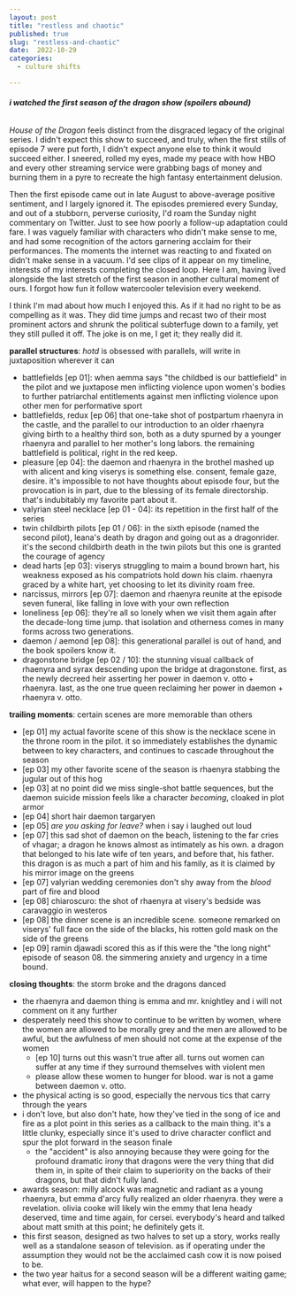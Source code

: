 ```yaml
---
layout: post
title: "restless and chaotic"
published: true
slug: "restless-and-chaotic"
date:  2022-10-29
categories:
  - culture shifts

---
```


###### ***i watched the first season of the dragon show (spoilers abound)***

*House of the Dragon* feels distinct from the disgraced legacy of the original series. I didn't expect this show to succeed, and truly, when the first stills of episode 7 were put forth, I didn't expect anyone else to think it would succeed either. I sneered, rolled my eyes, made my peace with how HBO and every other streaming service were grabbing bags of money and burning them in a pyre to recreate the high fantasy entertainment delusion. 

Then the first episode came out in late August to above-average positive sentiment, and I largely ignored it. The episodes premiered every Sunday, and out of a stubborn, perverse curiosity, I'd roam the Sunday night commentary on Twitter. Just to see how poorly a follow-up adaptation could fare. I was vaguely familiar with characters who didn't make sense to me, and had some recognition of the actors garnering acclaim for their performances. The moments the internet was reacting to and fixated on didn't make sense in a vacuum. I'd see clips of it appear on my timeline, interests of my interests completing the closed loop. Here I am, having lived alongside the last stretch of the first season in another cultural moment of ours. I forgot how fun it follow watercooler television every weekend. 

I think I'm mad about how much I enjoyed this. As if it had no right to be as compelling as it was. They did time jumps and recast two of their most prominent actors and shrunk the political subterfuge down to a family, yet they still pulled it off. The joke is on me, I get it; they really did it.

<!--more-->

**parallel structures**: *hotd* is obsessed with parallels, will write in juxtaposition wherever it can
- battlefields [ep 01]: when aemma says "the childbed is our battlefield" in the pilot and we juxtapose men inflicting violence upon women's bodies to further patriarchal entitlements against men inflicting violence upon other men for performative sport
- battlefields, redux [ep 06] that one-take shot of postpartum rhaenyra in the castle, and the parallel to our introduction to an older rhaenyra giving birth to a healthy third son, both as a duty spurned by a younger rhaenyra and parallel to her mother's long labors. the remaining battlefield is political, right in the red keep.
- pleasure [ep 04]: the daemon and rhaenyra in the brothel mashed up with alicent and king viserys is something else. consent, female gaze, desire. it's impossible to not have thoughts about episode four, but the provocation is in part, due to the blessing of its female directorship. that's indubitably my favorite part about it. 
- valyrian steel necklace [ep 01 - 04]: its repetition in the first half of the series
- twin childbirth pilots [ep 01 / 06]: in the sixth episode (named the second pilot), leana's death by dragon and going out as a dragonrider. it's the second childbirth death in the twin pilots but this one is granted the courage of agency 
- dead harts [ep 03]: viserys struggling to maim a bound brown hart, his weakness exposed as his compatriots hold down his claim. rhaenyra graced by a white hart, yet choosing to let its divinity roam free.
- narcissus, mirrors [ep 07]: daemon and rhaenyra reunite at the episode seven funeral, like falling in love with your own reflection
- loneliness [ep 06]: they're all so lonely when we visit them again after the decade-long time jump. that isolation and otherness comes in many forms across two generations.
- daemon / aemond [ep 08]: this generational parallel is out of hand, and the book spoilers know it.
- dragonstone bridge [ep 02 / 10]: the stunning visual callback of rhaenyra and syrax descending upon the bridge at dragonstone. first, as the newly decreed heir asserting her power in daemon v. otto + rhaenyra. last, as the one true queen reclaiming her power in daemon + rhaenyra v. otto.

**trailing moments**: certain scenes are more memorable than others
- [ep 01] my actual favorite scene of this show is the necklace scene in the throne room in the pilot. it so immediately establishes the dynamic between to key characters, and continues to cascade throughout the season
- [ep 03] my other favorite scene of the season is rhaenyra stabbing the jugular out of this hog
- [ep 03] at no point did we miss single-shot battle sequences, but the daemon suicide mission feels like a character *becoming*, cloaked in plot armor
- [ep 04] short hair daemon targaryen
- [ep 05] *are you asking for leave?* when i say i laughed out loud
- [ep 07] this sad shot of daemon on the beach, listening to the far cries of vhagar; a dragon he knows almost as intimately as his own. a dragon that belonged to his late wife of ten years, and before that, his father. this dragon is as much a part of him and his family, as it is claimed by his mirror image on the greens
- [ep 07] valyrian wedding ceremonies don't shy away from the *blood* part of fire and blood
- [ep 08] chiaroscuro: the shot of rhaenyra at visery's bedside was caravaggio in westeros
- [ep 08] the dinner scene is an incredible scene. someone remarked on viserys' full face on the side of the blacks, his rotten gold mask on the side of the greens
- [ep 09] ramin djawadi scored this as if this were the "the long night" episode of season 08. the simmering anxiety and urgency in a time bound.


**closing thoughts**: the storm broke and the dragons danced
- the rhaenyra and daemon thing is emma and mr. knightley and i will not comment on it any further
- desperately need this show to continue to be written by women, where the women are allowed to be morally grey and the men are allowed to be awful, but the awfulness of men should not come at the expense of the women
	- [ep 10] turns out this wasn't true after all. turns out women can suffer at any time if they surround themselves with violent men
	- please allow these women to hunger for blood. war is not a game between daemon v. otto.
- the physical acting is so good, especially the nervous tics that carry through the years
- i don't love, but also don't hate, how they've tied in the song of ice and fire as a plot point in this series as a callback to the main thing. it's a little clunky, especially since it's used to drive character conflict and spur the plot forward in the season finale
	- the "accident" is also annoying because they were going for the profound dramatic irony that dragons were the very thing that did them in, in spite of their claim to superiority on the backs of their dragons, but that didn't fully land. 
- awards season: milly alcock was magnetic and radiant as a young rhaenyra, but emma d'arcy fully realized an older rhaenyra. they were a revelation. olivia cooke will likely win the emmy that lena heady deserved, time and time again, for cersei. everybody's heard and talked about matt smith at this point; he definitely gets it. 
- this first season, designed as two halves to set up a story, works really well as a standalone season of television. as if operating under the assumption they would not be the acclaimed cash cow it is now poised to be. 
- the two year haitus for a second season will be a different waiting game; what ever, will happen to the hype?